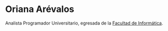 # Oriana Arévalos

Analista Programador Universitario, egresada de la [Facultad de
Informática](https://www.info.unlp.edu.ar/).